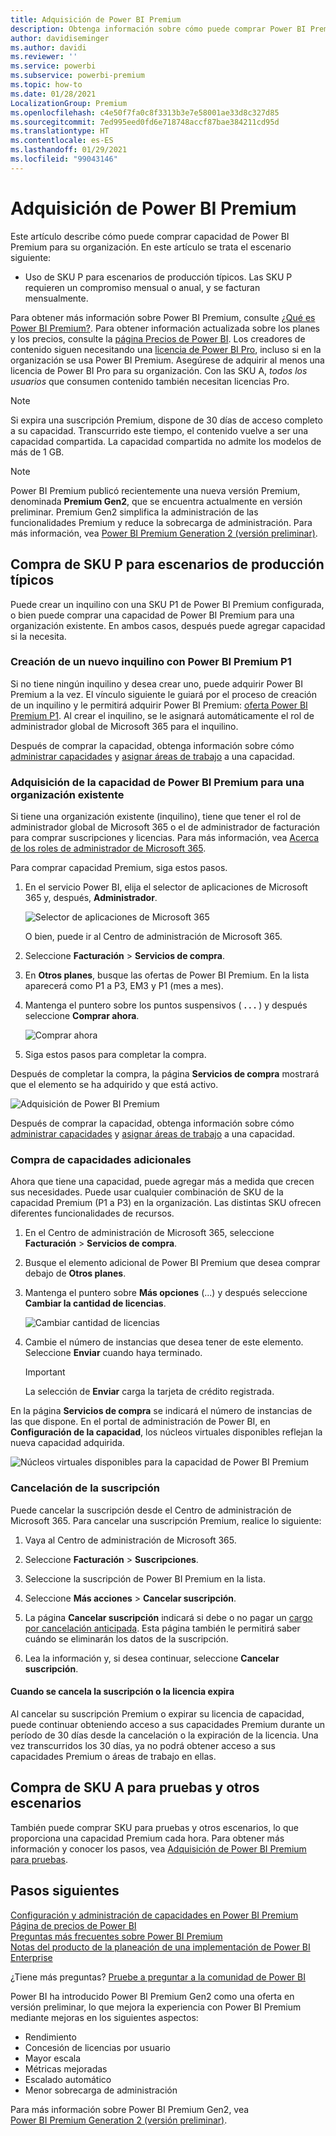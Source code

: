 ```yaml
---
title: Adquisición de Power BI Premium
description: Obtenga información sobre cómo puede comprar Power BI Premium y habilitar el acceso a contenido para toda la organización.
author: davidiseminger
ms.author: davidi
ms.reviewer: ''
ms.service: powerbi
ms.subservice: powerbi-premium
ms.topic: how-to
ms.date: 01/28/2021
LocalizationGroup: Premium
ms.openlocfilehash: c4e50f7fa0c8f3313b3e7e58001ae33d8c327d85
ms.sourcegitcommit: 7ed995eed0fd6e718748accf87bae384211cd95d
ms.translationtype: HT
ms.contentlocale: es-ES
ms.lasthandoff: 01/29/2021
ms.locfileid: "99043146"
---
```

# <a name="how-to-purchase-power-bi-premium"></a>Adquisición de Power BI Premium

Este artículo describe cómo puede comprar capacidad de Power BI Premium para su organización. En este artículo se trata el escenario siguiente:

- Uso de SKU P para escenarios de producción típicos. Las SKU P requieren un compromiso mensual o anual, y se facturan mensualmente.

Para obtener más información sobre Power BI Premium, consulte [¿Qué es Power BI Premium?](service-premium-what-is.md). Para obtener información actualizada sobre los planes y los precios, consulte la [página Precios de Power BI](https://powerbi.microsoft.com/pricing/). Los creadores de contenido siguen necesitando una [licencia de Power BI Pro](service-admin-purchasing-power-bi-pro.md), incluso si en la organización se usa Power BI Premium. Asegúrese de adquirir al menos una licencia de Power BI Pro para su organización. Con las SKU A, _todos los usuarios_ que consumen contenido también necesitan licencias Pro.

> [!NOTE]
> Si expira una suscripción Premium, dispone de 30 días de acceso completo a su capacidad. Transcurrido este tiempo, el contenido vuelve a ser una capacidad compartida. La capacidad compartida no admite los modelos de más de 1 GB.

> [!NOTE]
> Power BI Premium publicó recientemente una nueva versión Premium, denominada **Premium Gen2**, que se encuentra actualmente en versión preliminar. Premium Gen2 simplifica la administración de las funcionalidades Premium y reduce la sobrecarga de administración. Para más información, vea [Power BI Premium Generation 2 (versión preliminar)](service-premium-what-is.md#power-bi-premium-generation-2-preview).

## <a name="purchase-p-skus-for-typical-production-scenarios"></a>Compra de SKU P para escenarios de producción típicos

Puede crear un inquilino con una SKU P1 de Power BI Premium configurada, o bien puede comprar una capacidad de Power BI Premium para una organización existente. En ambos casos, después puede agregar capacidad si la necesita.

### <a name="create-a-new-tenant-with-power-bi-premium-p1"></a>Creación de un nuevo inquilino con Power BI Premium P1

Si no tiene ningún inquilino y desea crear uno, puede adquirir Power BI Premium a la vez. El vínculo siguiente le guiará por el proceso de creación de un inquilino y le permitirá adquirir Power BI Premium: [oferta Power BI Premium P1](https://signup.microsoft.com/Signup?OfferId=b3ec5615-cc11-48de-967d-8d79f7cb0af1). Al crear el inquilino, se le asignará automáticamente el rol de administrador global de Microsoft 365 para el inquilino.

Después de comprar la capacidad, obtenga información sobre cómo [administrar capacidades](service-admin-premium-manage.md#manage-capacity) y [asignar áreas de trabajo](service-admin-premium-manage.md#assign-a-workspace-to-a-capacity) a una capacidad.

### <a name="purchase-a-power-bi-premium-capacity-for-an-existing-organization"></a>Adquisición de la capacidad de Power BI Premium para una organización existente

Si tiene una organización existente (inquilino), tiene que tener el rol de administrador global de Microsoft 365 o el de administrador de facturación para comprar suscripciones y licencias. Para más información, vea [Acerca de los roles de administrador de Microsoft 365](https://support.office.com/article/About-Office-365-admin-roles-da585eea-f576-4f55-a1e0-87090b6aaa9d).

Para comprar capacidad Premium, siga estos pasos.

1. En el servicio Power BI, elija el selector de aplicaciones de Microsoft 365 y, después, **Administrador**.

    ![Selector de aplicaciones de Microsoft 365](media/service-admin-premium-purchase/o365-app-picker.png)

    O bien, puede ir al Centro de administración de Microsoft 365.

1. Seleccione **Facturación** > **Servicios de compra**.

1. En **Otros planes**, busque las ofertas de Power BI Premium. En la lista aparecerá como P1 a P3, EM3 y P1 (mes a mes).

1. Mantenga el puntero sobre los puntos suspensivos ( **. . .** ) y después seleccione **Comprar ahora**.

    ![Comprar ahora](media/service-admin-premium-purchase/premium-purchase.png)

1. Siga estos pasos para completar la compra.

Después de completar la compra, la página **Servicios de compra** mostrará que el elemento se ha adquirido y que está activo.

![Adquisición de Power BI Premium](media/service-admin-premium-purchase/premium-purchased.png)

Después de comprar la capacidad, obtenga información sobre cómo [administrar capacidades](service-admin-premium-manage.md#manage-capacity) y [asignar áreas de trabajo](service-admin-premium-manage.md#assign-a-workspace-to-a-capacity) a una capacidad.

### <a name="purchase-additional-capacities"></a>Compra de capacidades adicionales

Ahora que tiene una capacidad, puede agregar más a medida que crecen sus necesidades. Puede usar cualquier combinación de SKU de la capacidad Premium (P1 a P3) en la organización. Las distintas SKU ofrecen diferentes funcionalidades de recursos.

1. En el Centro de administración de Microsoft 365, seleccione **Facturación** > **Servicios de compra**.

1. Busque el elemento adicional de Power BI Premium que desea comprar debajo de **Otros planes**.

1. Mantenga el puntero sobre **Más opciones** (...) y después seleccione **Cambiar la cantidad de licencias**.

    ![Cambiar cantidad de licencias](media/service-admin-premium-purchase/premium-purchase-more.png)

1. Cambie el número de instancias que desea tener de este elemento. Seleccione **Enviar** cuando haya terminado.

   > [!IMPORTANT]
   > La selección de **Enviar** carga la tarjeta de crédito registrada.

En la página **Servicios de compra** se indicará el número de instancias de las que dispone. En el portal de administración de Power BI, en **Configuración de la capacidad**, los núcleos virtuales disponibles reflejan la nueva capacidad adquirida.

![Núcleos virtuales disponibles para la capacidad de Power BI Premium](media/service-admin-premium-purchase/premium-capacities.png)

### <a name="cancel-your-subscription"></a>Cancelación de la suscripción

Puede cancelar la suscripción desde el Centro de administración de Microsoft 365. Para cancelar una suscripción Premium, realice lo siguiente:

1. Vaya al Centro de administración de Microsoft 365.

1. Seleccione **Facturación** > **Suscripciones**.

1. Seleccione la suscripción de Power BI Premium en la lista.

1. Seleccione **Más acciones** > **Cancelar suscripción**.

1. La página **Cancelar suscripción** indicará si debe o no pagar un [cargo por cancelación anticipada](https://support.office.com/article/early-termination-fees-6487d4de-401a-466f-8bc3-c0beb5cc40d3). Esta página también le permitirá saber cuándo se eliminarán los datos de la suscripción.

1. Lea la información y, si desea continuar, seleccione **Cancelar suscripción**.

#### <a name="when-canceling-or-your-license-expires"></a>Cuando se cancela la suscripción o la licencia expira

Al cancelar su suscripción Premium o expirar su licencia de capacidad, puede continuar obteniendo acceso a sus capacidades Premium durante un período de 30 días desde la cancelación o la expiración de la licencia. Una vez transcurridos los 30 días, ya no podrá obtener acceso a sus capacidades Premium o áreas de trabajo en ellas.

## <a name="purchase-a-skus-for-testing-and-other-scenarios"></a>Compra de SKU A para pruebas y otros escenarios

También puede comprar SKU para pruebas y otros escenarios, lo que proporciona una capacidad Premium cada hora. Para obtener más información y conocer los pasos, vea [Adquisición de Power BI Premium para pruebas](service-admin-premium-testing.md).

## <a name="next-steps"></a>Pasos siguientes

[Configuración y administración de capacidades en Power BI Premium](service-admin-premium-manage.md)\
[Página de precios de Power BI](https://powerbi.microsoft.com/pricing/)\
[Preguntas más frecuentes sobre Power BI Premium](service-premium-faq.md)\
[Notas del producto de la planeación de una implementación de Power BI Enterprise](https://aka.ms/pbienterprisedeploy)

¿Tiene más preguntas? [Pruebe a preguntar a la comunidad de Power BI](https://community.powerbi.com/)

Power BI ha introducido Power BI Premium Gen2 como una oferta en versión preliminar, lo que mejora la experiencia con Power BI Premium mediante mejoras en los siguientes aspectos:
* Rendimiento
* Concesión de licencias por usuario
* Mayor escala
* Métricas mejoradas
* Escalado automático
* Menor sobrecarga de administración

Para más información sobre Power BI Premium Gen2, vea [Power BI Premium Generation 2 (versión preliminar)](service-premium-what-is.md#power-bi-premium-generation-2-preview).